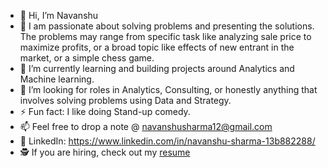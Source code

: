 - 👋 Hi, I’m Navanshu
- 👀 I am passionate about solving problems and presenting the solutions. The problems may range from specific task like analyzing sale   price
      to maximize profits, or a broad topic like effects of new entrant in the market, or a simple chess game.
- 🌱 I’m currently learning and building projects around Analytics and Machine learning.
- 💞️ I’m looking for roles in Analytics, Consulting, or honestly anything that involves solving problems using Data and Strategy.
- ⚡ Fun fact: I like doing Stand-up comedy.
- 📫 Feel free to drop a note @ navanshusharma12@gmail.com
- 🤝 LinkedIn: <https://www.linkedin.com/in/navanshu-sharma-13b882288/>
- 🕵 If you are hiring, check out my [resume](https://drive.google.com/file/d/1E4UFX5N_jou0_LhN4pkGBi7cficsggL0/view?usp=sharing) 

<!---
NavanshuS/NavanshuS is a ✨ special ✨ repository because its `README.md` (this file) appears on your GitHub profile.
You can click the Preview link to take a look at your changes.
--->
